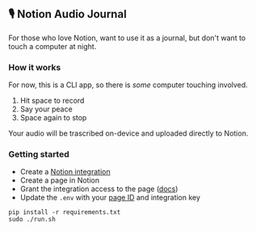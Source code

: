 ## :studio_microphone: Notion Audio Journal

For those who love Notion, want to use it as a journal, but don't want to touch a computer at night.

### How it works

For now, this is a CLI app, so there is _some_ computer touching involved.

1. Hit space to record
2. Say your peace
3. Space again to stop

Your audio will be trascribed on-device and uploaded directly to Notion.

### Getting started

- Create a [Notion integration](https://www.notion.so/my-integrations)
- Create a page in Notion
- Grant the integration access to the page ([docs](https://developers.notion.com/docs/authorization#integration-permissions))
- Update the `.env` with your [page ID](https://github.com/ramnes/notion-sdk-py/discussions/31) and integration key

```
pip install -r requirements.txt
sudo ./run.sh
```
